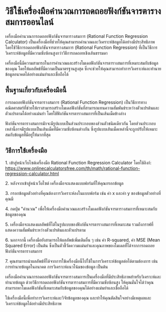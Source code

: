วิธีใช้เครื่องมือคำนวณการถดถอยฟังก์ชันจารตารางสมการออนไลน์
==========================================================

เครื่องมือคำนวณการถดถอยฟังก์ชันจารตารางสมการ (Rational Function Regression Calculator) เป็นเครื่องมือที่ช่วยให้คุณสามารถคำนวณและวิเคราะห์ข้อมูลได้อย่างมีประสิทธิภาพ โดยใช้วิธีการถดถอยฟังก์ชันจารตารางสมการ (Rational Function Regression) ที่เป็นวิธีการวิเคราะห์ข้อมูลที่มีความซับซ้อนสูงกว่าวิธีการถดถอยเชิงเส้นธรรมดา

เครื่องมือนี้มีความสามารถในการคำนวณและสร้างโมเดลฟังก์ชันจารตารางสมการที่เหมาะสมกับข้อมูลของคุณ โดยให้ผลลัพธ์ที่มีความเป็นมาตรฐานสูงสุด ซึ่งจะช่วยให้คุณสามารถทำการวิเคราะห์และทำนายข้อมูลอนาคตได้อย่างแม่นยำและเชื่อถือได้

พื้นฐานเกี่ยวกับเครื่องมือนี้
-----------------------------

การถดถอยฟังก์ชันจารตารางสมการ (Rational Function Regression) เป็นวิธีการทางคณิตศาสตร์ที่ช่วยให้เราสามารถสร้างโมเดลฟังก์ชันที่สามารถแทนความสัมพันธ์ระหว่างตัวแปรต้นและตัวแปรตามได้อย่างแม่นยำ โดยใช้ฟังก์ชันจารตารางสมการที่เป็นเส้นเม็ดข้างล่าง

ฟังก์ชันจารตารางสมการมักจะมีรูปแบบเป็นส่วนประกอบของส่วนตัวชนิดเดียวกัน โดยส่วนประกอบเหล่านี้อาจมีรูปแบบเป็นเส้นเม็ดที่มีความซับซ้อนต่างกัน ซึ่งรูปแบบเส้นเม็ดเหล่านี้จะถูกปรับให้เหมาะสมกับข้อมูลที่มีอยู่ให้มากที่สุด

วิธีการใช้เครื่องมือ
--------------------

1\. เข้าสู่หน้าเว็บไซต์เครื่องมือ Rational Function Regression Calculator โดยใช้ลิงก์: <https://www.onlinecalculatorsfree.com/th/math/rational-function-regression-calculator.html>

2\. หลังจากเข้าสู่หน้าเว็บไซต์ เครื่องมือจะแสดงแบบฟอร์มที่ให้คุณกรอกข้อมูล

3\. กรอกข้อมูลตัวอย่างที่คุณต้องการวิเคราะห์ลงในแบบฟอร์ม เช่น ค่า x และค่า y ของข้อมูลตัวอย่างที่คุณมี

4\. กดปุ่ม "คำนวณ" เพื่อให้เครื่องมือคำนวณและสร้างโมเดลฟังก์ชันจารตารางสมการที่เหมาะสมกับข้อมูลของคุณ

5\. เครื่องมือจะแสดงผลลัพธ์ที่ได้ในรูปแบบของฟังก์ชันจารตารางสมการที่เหมาะสม รวมถึงกราฟที่แสดงความสัมพันธ์ระหว่างตัวแปรต้นและตัวแปรตาม

6\. นอกจากนี้ เครื่องมือยังสามารถให้ผลลัพธ์เพิ่มเติมอื่น ๆ เช่น ค่า R-squared, ค่า MSE (Mean Squared Error) เป็นต้น ซึ่งเป็นตัวชี้วัดความแม่นยำและคุณภาพของโมเดลที่ได้จากการถดถอยฟังก์ชันจารตารางสมการ

7\. คุณสามารถนำผลลัพธ์ที่ได้จากการใช้เครื่องมือนี้ไปใช้ในการวิเคราะห์ข้อมูลต่อได้ตามต้องการ เช่น การทำนายข้อมูลในอนาคต การวิเคราะห์แนวโน้มของข้อมูล เป็นต้น

เครื่องมือคำนวณการถดถอยฟังก์ชันจารตารางสมการเป็นเครื่องมือที่มีประสิทธิภาพสำหรับวิเคราะห์และทำนายข้อมูล ด้วยวิธีการถดถอยฟังก์ชันจารตารางสมการที่มีความซับซ้อนสูง ให้คุณมั่นใจได้ว่าคุณสามารถหาโมเดลฟังก์ชันที่เหมาะสมกับข้อมูลของคุณได้อย่างแม่นยำและเชื่อถือได้

ใช้เครื่องมือนี้เพื่อทำการวิเคราะห์และวิจัยข้อมูลของคุณ และทำให้คุณตัดสินใจอย่างมีเหตุผลและวิเคราะห์ข้อมูลได้อย่างมีประสิทธิภาพ